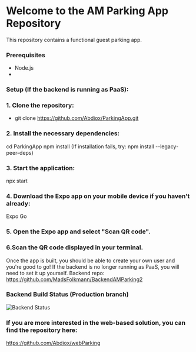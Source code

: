 # Welcome to the AM Parking App Repository
This repository contains a functional guest parking app.

### Prerequisites
- Node.js
- 
### Setup (If the backend is running as PaaS):
### 1. Clone the repository:
- git clone https://github.com/Abdiox/ParkingApp.git
### 2. Install the necessary dependencies:
cd ParkingApp
npm install
(If installation fails, try: npm install --legacy-peer-deps)
### 3. Start the application:
npx start
### 4. Download the Expo app on your mobile device if you haven't already:
Expo Go
### 5. Open the Expo app and select "Scan QR code".
### 6.Scan the QR code displayed in your terminal.

Once the app is built, you should be able to create your own user and you're good to go!
If the backend is no longer running as PaaS, you will need to set it up yourself.
Backend repo: https://github.com/MadsFolkmann/BackendAMParking2


### Backend Build Status  (Production branch)

![Backend Status](https://img.shields.io/website?url=https://amparking-cvbzhddea9cjb0eh.northeurope-01.azurewebsites.net)

### If you are more interested in the web-based solution, you can find the repository here:
https://github.com/Abdiox/webParking
